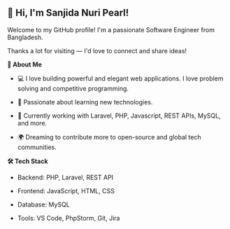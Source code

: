## 👋 Hi, I'm Sanjida Nuri Pearl!
Welcome to my GitHub profile!
I'm a passionate Software Engineer from Bangladesh.

Thanks a lot for visiting — I'd love to connect and share ideas!

**🚀 About Me**
- 💻 I love building powerful and elegant web applications. I love problem solving and competitive programming.

- 🎯 Passionate about learning new technologies.

- 🌱 Currently working with Laravel, PHP, Javascript, REST APIs, MySQL, and more.

- 🌍 Dreaming to contribute more to open-source and global tech communities.

**🛠️ Tech Stack**
- Backend: PHP, Laravel, REST API

- Frontend: JavaScript, HTML, CSS

- Database: MySQL

- Tools: VS Code, PhpStorm, Git, Jira 



